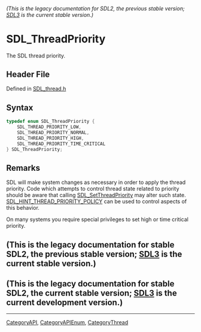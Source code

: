 ###### (This is the legacy documentation for SDL2, the previous stable version; [SDL3](https://wiki.libsdl.org/SDL3/) is the current stable version.)
# SDL_ThreadPriority

The SDL thread priority.

## Header File

Defined in [SDL_thread.h](https://github.com/libsdl-org/SDL/blob/SDL2/include/SDL_thread.h)

## Syntax

```c
typedef enum SDL_ThreadPriority {
    SDL_THREAD_PRIORITY_LOW,
    SDL_THREAD_PRIORITY_NORMAL,
    SDL_THREAD_PRIORITY_HIGH,
    SDL_THREAD_PRIORITY_TIME_CRITICAL
} SDL_ThreadPriority;
```

## Remarks

SDL will make system changes as necessary in order to apply the thread
priority. Code which attempts to control thread state related to priority
should be aware that calling [SDL_SetThreadPriority](SDL_SetThreadPriority)
may alter such state.
[SDL_HINT_THREAD_PRIORITY_POLICY](SDL_HINT_THREAD_PRIORITY_POLICY) can be
used to control aspects of this behavior.

On many systems you require special privileges to set high or time critical
priority.

## (This is the legacy documentation for stable SDL2, the previous stable version; [SDL3](https://wiki.libsdl.org/SDL3/) is the current stable version.)



## (This is the legacy documentation for stable SDL2, the current stable version; [SDL3](https://wiki.libsdl.org/SDL3/) is the current development version.)



----
[CategoryAPI](CategoryAPI), [CategoryAPIEnum](CategoryAPIEnum), [CategoryThread](CategoryThread)

